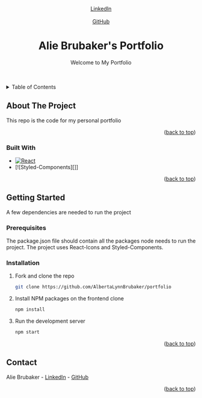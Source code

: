<a name="readme-top"></a>

<!-- PROJECT SHIELDS -->
<!--
*** I'm using markdown "reference style" links for readability.
*** Reference links are enclosed in brackets [ ] instead of parentheses ( ).
*** See the bottom of this document for the declaration of the reference variables
*** for contributors-url, forks-url, etc. This is an optional, concise syntax you may use.
-->
<div align="center"> 
  <a href="https://www.linkedin.com/in/alie-brubaker/">LinkedIn</a>
</div>


<!-- PROJECT LOGO -->
<br />
<div align="center">
  <a href="https://github.com/AlbertaLynnBrubaker/portfolio">GitHub</a>


<h1 align="center">Alie Brubaker's Portfolio</h1>

  <p align="center">
    Welcome to My Portfolio
    <br />
    <br />
    <br />
  </p>
</div>



<!-- TABLE OF CONTENTS -->
<details>
  <summary>Table of Contents</summary>
  <ol>
    <li>
      <a href="#about-the-project">About The Project</a>
      <ul>
        <li><a href="#built-with">Built With</a></li>
      </ul>
    </li>
    <li>
      <a href="#getting-started">Getting Started</a>
      <ul>
        <li><a href="#prerequisites">Prerequisites</a></li>
        <li><a href="#installation">Installation</a></li>
      </ul>
    </li>
    <li><a href="#usage">Usage</a></li>
    <li><a href="#contributing">Contributing</a></li>
    <li><a href="#contact">Contact</a></li>
  </ol>
</details>



<!-- ABOUT THE PROJECT -->
## About The Project

<!-- [![Product Name Screen Shot][product-screenshot]](https://example.com) -->

This repo is the code for my personal portfolio

<p align="right">(<a href="#readme-top">back to top</a>)</p>



### Built With

* [![React][React.js]][React-url]
* [![Styled-Components][<!-- Insert Styled Components URL -->]]

<p align="right">(<a href="#readme-top">back to top</a>)</p>



<!-- GETTING STARTED -->
## Getting Started

A few dependencies are needed to run the project

### Prerequisites

The package.json file should contain all the packages node needs to run the project. The project uses React-Icons and Styled-Components.

### Installation

1. Fork and clone the repo
   ```sh
   git clone https://github.com/AlbertaLynnBrubaker/portfolio
   ```
2. Install NPM packages on the frontend clone
   ```sh
   npm install
   ```
3. Run the development server
    ```sh
    npm start
    ```

<p align="right">(<a href="#readme-top">back to top</a>)</p>




<!-- CONTACT -->
## Contact
Alie Brubaker - [LinkedIn][linkedin-url2] - [GitHub](https://github.com/AlbertaLynnBrubaker)

<p align="right">(<a href="#readme-top">back to top</a>)</p>



<!-- MARKDOWN LINKS & IMAGES -->
<!-- https://www.markdownguide.org/basic-syntax/#reference-style-links -->
[contributors-shield]: https://img.shields.io/github/contributors/github_username/repo_name.svg?style=for-the-badge
[contributors-url]: https://github.com/github_username/repo_name/graphs/contributors
[forks-shield]: https://img.shields.io/github/forks/github_username/repo_name.svg?style=for-the-badge
[linkedin-shield]: https://img.shields.io/badge/-LinkedIn-black.svg?style=for-the-badge&logo=linkedin&colorB=555
[linkedin-url2]: https://www.linkedin.com/in/alie-brubaker/
[product-screenshot]: images/screenshot.png
[file-structure-screenshot]: images/screenshot.png 
[React.js]: https://img.shields.io/badge/React-20232A?style=for-the-badge&logo=react&logoColor=61DAFB
[React-url]: https://reactjs.org/